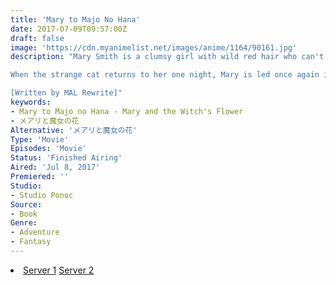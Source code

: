 ```yaml
---
title: 'Mary to Majo No Hana'
date: 2017-07-09T09:57:00Z
draft: false
image: 'https://cdn.myanimelist.net/images/anime/1164/90161.jpg'
description: "Mary Smith is a clumsy girl with wild red hair who can't seem to do anything right. After moving in with her Great Aunt Charlotte, Mary finds herself lonely and bored, until one day she spies a cat which seems to keep changing color every time she sees it. Curiosity gets the better of her and she follows it into nearby woods. Deep in the forest, the cat takes her to a clearing with dead trees and brown grass, where the only sign of life is a cluster of mysterious blue flowers that Mary has never seen before. The gardener of the estate later tells her that the rare species is called [Fly-by-Night,] and is said to be sought by witches for its incredible magical power.

When the strange cat returns to her one night, Mary is led once again into the woods, but this time to an old broomstick hidden by a gnarled tree. After she clumsily squashes some Fly-by-Night against the broomstick, it begins to glow, whisking her off into the sky. Her wayward journey ends at the Endor College for Witches, where she is mistaken for a new student. And so, Mary must learn to look after herself in this marvelous new world of magic, where things are not always as they seem.

[Written by MAL Rewrite]"
keywords:
- Mary to Majo no Hana - Mary and the Witch's Flower
- メアリと魔女の花
Alternative: 'メアリと魔女の花'
Type: 'Movie'
Episodes: 'Movie'
Status: 'Finished Airing'
Aired: 'Jul 8, 2017'
Premiered: ''
Studio:
- Studio Ponoc
Source:
- Book
Genre:
- Adventure
- Fantasy
---
```


<div class="bc-1 d-g p-5">
<li class="d-g gg-5 gtc-e">
  <a id="allvideo" href="#" data-video="//embed.hugonime.repl.co/videokf.php?id=MaryAndTheWitch/Mary To Majo No Hana [720]" rel=nofollow">Server 1</a>
  <a id="allvideo" href="#" data-video="//embed.hugonime.repl.co/videogd.php?id=WXo-V2o0nNn9B_QObNk6VqVUg6buP1P0" rel=nofollow">Server 2</a>
</li>
</div>
